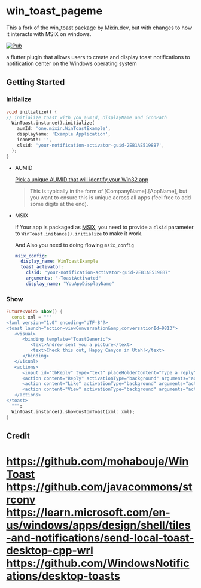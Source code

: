 # win_toast_pageme
This a fork of the win_toast package by Mixin.dev, but with changes to how it interacts with MSIX on windows.

[![Pub](https://img.shields.io/pub/v/win_toast.svg)](https://pub.dev/packages/win_toast)

a flutter plugin that allows users to create and display toast notifications to notification center on the Windows operating system

## Getting Started

### Initialize

```dart
void initialize() {
// initialize toast with you aumId, displayName and iconPath
  WinToast.instance().initialize(
    aumId: 'one.mixin.WinToastExample',
    displayName: 'Example Application',
    iconPath: '',
    clsid: 'your-notification-activator-guid-2EB1AE5198B7',
  );
}
```
   * AUMID
        
      [Pick a unique AUMID that will identify your Win32 app](https://docs.microsoft.com/en-us/windows/apps/design/shell/tiles-and-notifications/send-local-toast-desktop-cpp-wrl#classic-win32)

      > This is typically in the form of [CompanyName].[AppName], but you want to ensure this is unique across all apps (feel free to add some digits at the end).
   
   * MSIX

     if Your app is packaged as [MSIX](https://pub.dev/packages/msix), you need to provide a `clsid` parameter to `WinToast.instance().initialize` to make it work.
     
     And Also you need to doing flowing `msix_config`
     
     ```yaml
     msix_config:
       display_name: WinToastExample
       toast_activator:
         clsid: "your-notification-activator-guid-2EB1AE5198B7"
         arguments: "-ToastActivated"
         display_name: "YouAppDisplayName"
     ```

### Show

```dart
Future<void> show() {
  const xml = """
<?xml version="1.0" encoding="UTF-8"?>
<toast launch="action=viewConversation&amp;conversationId=9813">
   <visual>
      <binding template="ToastGeneric">
         <text>Andrew sent you a picture</text>
         <text>Check this out, Happy Canyon in Utah!</text>
      </binding>
   </visual>
   <actions>
      <input id="tbReply" type="text" placeHolderContent="Type a reply" />
      <action content="Reply" activationType="background" arguments="action=reply&amp;conversationId=9813" />
      <action content="Like" activationType="background" arguments="action=like&amp;conversationId=9813" />
      <action content="View" activationType="background" arguments="action=viewImage&amp;imageUrl=https://picsum.photos/364/202?image=883" />
   </actions>
</toast>
  """;
  WinToast.instance().showCustomToast(xml: xml);
}

```

## Credit

https://github.com/mohabouje/WinToast
https://github.com/javacommons/strconv
https://learn.microsoft.com/en-us/windows/apps/design/shell/tiles-and-notifications/send-local-toast-desktop-cpp-wrl
https://github.com/WindowsNotifications/desktop-toasts
=======


